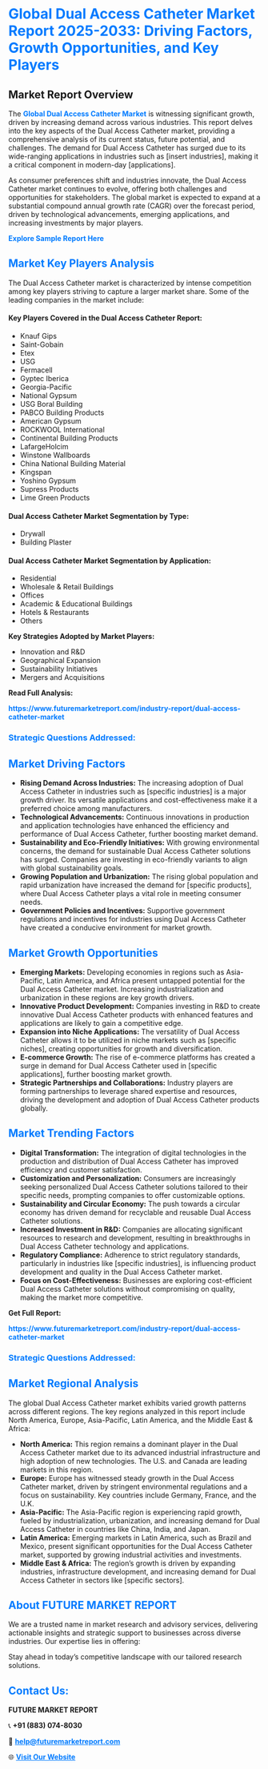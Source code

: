 <h1 style="color: #007BFF;">Global Dual Access Catheter Market Report 2025-2033: Driving Factors, Growth Opportunities, and Key Players</h1>

<section id="overview">
<h2>Market Report Overview</h2>
<p>The <a href="https://www.futuremarketreport.com/industry-report/dual-access-catheter-market" style="color: #007BFF; text-decoration: none;"><strong>Global Dual Access Catheter Market</strong></a> is witnessing significant growth, driven by increasing demand across various industries. This report delves into the key aspects of the Dual Access Catheter market, providing a comprehensive analysis of its current status, future potential, and challenges. The demand for Dual Access Catheter has surged due to its wide-ranging applications in industries such as [insert industries], making it a critical component in modern-day [applications].</p>
<p>As consumer preferences shift and industries innovate, the Dual Access Catheter market continues to evolve, offering both challenges and opportunities for stakeholders. The global market is expected to expand at a substantial compound annual growth rate (CAGR) over the forecast period, driven by technological advancements, emerging applications, and increasing investments by major players.</p>
</section>

<section id="overview">
<p><a href="https://www.futuremarketreport.com/request-sample/reportId=34481" style="color: #007BFF; text-decoration: none;"><strong>Explore Sample Report Here</strong></a></p>
</section>

<section id="key-players">
<h2 style="color: #007BFF;">Market Key Players Analysis</h2>
<p>The Dual Access Catheter market is characterized by intense competition among key players striving to capture a larger market share. Some of the leading companies in the market include:</p>
<h4>Key Players Covered in the Dual Access Catheter Report:</h4>
<ul><li>Knauf Gips</li><li>Saint-Gobain</li><li>Etex</li><li>USG</li><li>Fermacell</li><li>Gyptec Iberica</li><li>Georgia-Pacific</li><li>National Gypsum</li><li>USG Boral Building</li><li>PABCO Building Products</li><li>American Gypsum</li><li>ROCKWOOL International</li><li>Continental Building Products</li><li>LafargeHolcim</li><li>Winstone Wallboards</li><li>China National Building Material</li><li>Kingspan</li><li>Yoshino Gypsum</li><li>Supress Products</li><li>Lime Green Products</li></ul>
<h4>Dual Access Catheter Market Segmentation by Type:</h4>
<ul><li>Drywall</li><li>Building Plaster</li></ul>

<h4>Dual Access Catheter Market Segmentation by Application:</h4>
<ul><li>Residential</li><li>Wholesale &amp; Retail Buildings</li><li>Offices</li><li>Academic &amp; Educational Buildings</li><li>Hotels &amp; Restaurants</li><li>Others</li></ul>
<p><strong>Key Strategies Adopted by Market Players:</strong></p>
<ul>
<li>Innovation and R&D</li>
<li>Geographical Expansion</li>
<li>Sustainability Initiatives</li>
<li>Mergers and Acquisitions</li>
</ul>
</section>

<section>
<p><strong>Read Full Analysis: </strong></p><a href="https://www.futuremarketreport.com/industry-report/dual-access-catheter-market" style="color: #007BFF; text-decoration: none;"><strong>https://www.futuremarketreport.com/industry-report/dual-access-catheter-market</strong></a>
<h3 style="color: #007BFF;">Strategic Questions Addressed:</h3>
</section>

<section id="driving-factors">
<h2 style="color: #007BFF;">Market Driving Factors</h2>
<ul>
<li><strong>Rising Demand Across Industries:</strong> The increasing adoption of Dual Access Catheter in industries such as [specific industries] is a major growth driver. Its versatile applications and cost-effectiveness make it a preferred choice among manufacturers.</li>
<li><strong>Technological Advancements:</strong> Continuous innovations in production and application technologies have enhanced the efficiency and performance of Dual Access Catheter, further boosting market demand.</li>
<li><strong>Sustainability and Eco-Friendly Initiatives:</strong> With growing environmental concerns, the demand for sustainable Dual Access Catheter solutions has surged. Companies are investing in eco-friendly variants to align with global sustainability goals.</li>
<li><strong>Growing Population and Urbanization:</strong> The rising global population and rapid urbanization have increased the demand for [specific products], where Dual Access Catheter plays a vital role in meeting consumer needs.</li>
<li><strong>Government Policies and Incentives:</strong> Supportive government regulations and incentives for industries using Dual Access Catheter have created a conducive environment for market growth.</li>
</ul>
</section>

<section id="growth-opportunities">
<h2 style="color: #007BFF;">Market Growth Opportunities</h2>
<ul>
<li><strong>Emerging Markets:</strong> Developing economies in regions such as Asia-Pacific, Latin America, and Africa present untapped potential for the Dual Access Catheter market. Increasing industrialization and urbanization in these regions are key growth drivers.</li>
<li><strong>Innovative Product Development:</strong> Companies investing in R&D to create innovative Dual Access Catheter products with enhanced features and applications are likely to gain a competitive edge.</li>
<li><strong>Expansion into Niche Applications:</strong> The versatility of Dual Access Catheter allows it to be utilized in niche markets such as [specific niches], creating opportunities for growth and diversification.</li>
<li><strong>E-commerce Growth:</strong> The rise of e-commerce platforms has created a surge in demand for Dual Access Catheter used in [specific applications], further boosting market growth.</li>
<li><strong>Strategic Partnerships and Collaborations:</strong> Industry players are forming partnerships to leverage shared expertise and resources, driving the development and adoption of Dual Access Catheter products globally.</li>
</ul>
</section>

<section id="trending-factors">
<h2 style="color: #007BFF;">Market Trending Factors</h2>
<ul>
<li><strong>Digital Transformation:</strong> The integration of digital technologies in the production and distribution of Dual Access Catheter has improved efficiency and customer satisfaction.</li>
<li><strong>Customization and Personalization:</strong> Consumers are increasingly seeking personalized Dual Access Catheter solutions tailored to their specific needs, prompting companies to offer customizable options.</li>
<li><strong>Sustainability and Circular Economy:</strong> The push towards a circular economy has driven demand for recyclable and reusable Dual Access Catheter solutions.</li>
<li><strong>Increased Investment in R&D:</strong> Companies are allocating significant resources to research and development, resulting in breakthroughs in Dual Access Catheter technology and applications.</li>
<li><strong>Regulatory Compliance:</strong> Adherence to strict regulatory standards, particularly in industries like [specific industries], is influencing product development and quality in the Dual Access Catheter market.</li>
<li><strong>Focus on Cost-Effectiveness:</strong> Businesses are exploring cost-efficient Dual Access Catheter solutions without compromising on quality, making the market more competitive.</li>
</ul>
</section>

<section>
<p><strong>Get Full Report: </strong></p><a href="https://www.futuremarketreport.com/industry-report/dual-access-catheter-market" style="color: #007BFF; text-decoration: none;"><strong>https://www.futuremarketreport.com/industry-report/dual-access-catheter-market</strong></a>
<h3 style="color: #007BFF;">Strategic Questions Addressed:</h3>
</section>


<section id="regional-analysis">
<h2 style="color: #007BFF;">Market Regional Analysis</h2>
<p>The global Dual Access Catheter market exhibits varied growth patterns across different regions. The key regions analyzed in this report include North America, Europe, Asia-Pacific, Latin America, and the Middle East & Africa:</p>
<ul>
<li><strong>North America:</strong> This region remains a dominant player in the Dual Access Catheter market due to its advanced industrial infrastructure and high adoption of new technologies. The U.S. and Canada are leading markets in this region.</li>
<li><strong>Europe:</strong> Europe has witnessed steady growth in the Dual Access Catheter market, driven by stringent environmental regulations and a focus on sustainability. Key countries include Germany, France, and the U.K.</li>
<li><strong>Asia-Pacific:</strong> The Asia-Pacific region is experiencing rapid growth, fueled by industrialization, urbanization, and increasing demand for Dual Access Catheter in countries like China, India, and Japan.</li>
<li><strong>Latin America:</strong> Emerging markets in Latin America, such as Brazil and Mexico, present significant opportunities for the Dual Access Catheter market, supported by growing industrial activities and investments.</li>
<li><strong>Middle East & Africa:</strong> The region’s growth is driven by expanding industries, infrastructure development, and increasing demand for Dual Access Catheter in sectors like [specific sectors].</li>
</ul>
</section>

<footer>
<h2 style="color: #007BFF;">About FUTURE MARKET REPORT</h2>
<p>We are a trusted name in market research and advisory services, delivering actionable insights and strategic support to businesses across diverse industries. Our expertise lies in offering:</p>

<p>Stay ahead in today’s competitive landscape with our tailored research solutions.</p>

<h2 style="color: #007BFF;">Contact Us:</h2>
<p><strong>FUTURE MARKET REPORT</strong></p>
<p>📞 <strong>+91 (883) 074-8030</strong></p>
<p>📧 <strong><a href="mailto:help@futuremarketreport.com" style="color: #007BFF;">help@futuremarketreport.com</a></strong></p>
<p>🌐 <strong><a href="https://www.futuremarketreport.com/" style="color: #007BFF;">Visit Our Website</a></strong></p>
</footer>